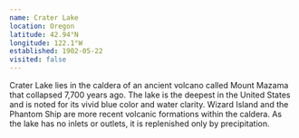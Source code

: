 ```yaml
---
name: Crater Lake
location: Oregon
latitude: 42.94°N
longitude: 122.1°W
established: 1902-05-22
visited: false
---
```


Crater Lake lies in the caldera of an ancient volcano called Mount Mazama that collapsed 7,700 years ago. The lake is the deepest in the United States and is noted for its vivid blue color and water clarity. Wizard Island and the Phantom Ship are more recent volcanic formations within the caldera. As the lake has no inlets or outlets, it is replenished only by precipitation.
